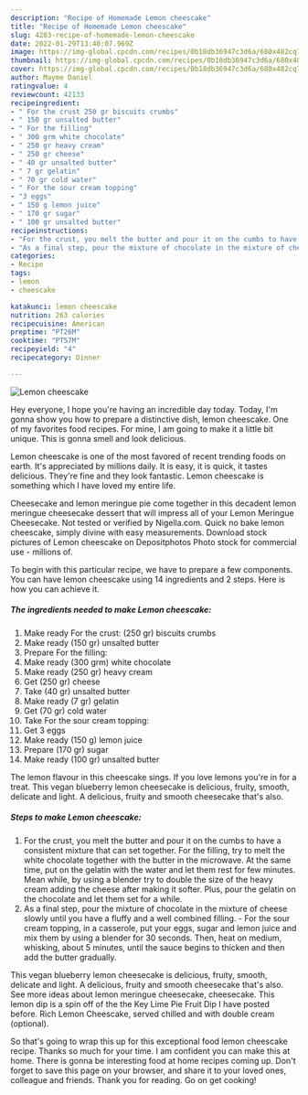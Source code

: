 ```yaml
---
description: "Recipe of Homemade Lemon cheescake"
title: "Recipe of Homemade Lemon cheescake"
slug: 4283-recipe-of-homemade-lemon-cheescake
date: 2022-01-29T13:40:07.969Z
image: https://img-global.cpcdn.com/recipes/0b18db36947c3d6a/680x482cq70/lemon-cheescake-recipe-main-photo.jpg
thumbnail: https://img-global.cpcdn.com/recipes/0b18db36947c3d6a/680x482cq70/lemon-cheescake-recipe-main-photo.jpg
cover: https://img-global.cpcdn.com/recipes/0b18db36947c3d6a/680x482cq70/lemon-cheescake-recipe-main-photo.jpg
author: Mayme Daniel
ratingvalue: 4
reviewcount: 42133
recipeingredient:
- " For the crust 250 gr biscuits crumbs"
- " 150 gr unsalted butter"
- " For the filling"
- " 300 grm white chocolate"
- " 250 gr heavy cream"
- " 250 gr cheese"
- " 40 gr unsalted butter"
- " 7 gr gelatin"
- " 70 gr cold water"
- " For the sour cream topping"
- "3 eggs"
- " 150 g lemon juice"
- " 170 gr sugar"
- " 100 gr unsalted butter"
recipeinstructions:
- "For the crust, you melt the butter and pour it on the cumbs to have a consistent mixture that can set together. For the filling, try to melt the white chocolate together with the butter in the microwave. At the same time, put on the gelatin with the water and let them rest for few minutes. Mean while, by using a blender try to double the size of the heavy cream adding the cheese after making it softer. Plus, pour the gelatin on the chocolate and let them set for a while."
- "As a final step, pour the mixture of chocolate in the mixture of cheese slowly until you have a fluffy and a well combined filling. For the sour cream topping, in a casserole, put your eggs, sugar and lemon juice and mix them by using a blender for 30 seconds. Then, heat on medium, whisking, about 5 minutes, until the sauce begins to thicken and then add the butter gradually."
categories:
- Recipe
tags:
- lemon
- cheescake

katakunci: lemon cheescake 
nutrition: 263 calories
recipecuisine: American
preptime: "PT26M"
cooktime: "PT57M"
recipeyield: "4"
recipecategory: Dinner

---
```



![Lemon cheescake](https://img-global.cpcdn.com/recipes/0b18db36947c3d6a/680x482cq70/lemon-cheescake-recipe-main-photo.jpg)

Hey everyone, I hope you're having an incredible day today. Today, I'm gonna show you how to prepare a distinctive dish, lemon cheescake. One of my favorites food recipes. For mine, I am going to make it a little bit unique. This is gonna smell and look delicious.

Lemon cheescake is one of the most favored of recent trending foods on earth. It's appreciated by millions daily. It is easy, it is quick, it tastes delicious. They're fine and they look fantastic. Lemon cheescake is something which I have loved my entire life.

Cheesecake and lemon meringue pie come together in this decadent lemon meringue cheesecake dessert that will impress all of your Lemon Meringue Cheesecake. Not tested or verified by Nigella.com. Quick no bake lemon cheescake, simply divine with easy measurements. Download stock pictures of Lemon cheescake on Depositphotos Photo stock for commercial use - millions of.


To begin with this particular recipe, we have to prepare a few components. You can have lemon cheescake using 14 ingredients and 2 steps. Here is how you can achieve it.

<!--inarticleads1-->

##### The ingredients needed to make Lemon cheescake:

1. Make ready  For the crust: (250 gr) biscuits crumbs
1. Make ready  (150 gr) unsalted butter
1. Prepare  For the filling:
1. Make ready  (300 grm) white chocolate
1. Make ready  (250 gr) heavy cream
1. Get  (250 gr) cheese
1. Take  (40 gr) unsalted butter
1. Make ready  (7 gr) gelatin
1. Get  (70 gr) cold water
1. Take  For the sour cream topping:
1. Get 3 eggs
1. Make ready  (150 g) lemon juice
1. Prepare  (170 gr) sugar
1. Make ready  (100 gr) unsalted butter


The lemon flavour in this cheescake sings. If you love lemons you&#39;re in for a treat. This vegan blueberry lemon cheesecake is delicious, fruity, smooth, delicate and light. A delicious, fruity and smooth cheesecake that&#39;s also. 

<!--inarticleads2-->

##### Steps to make Lemon cheescake:

1. For the crust, you melt the butter and pour it on the cumbs to have a consistent mixture that can set together. For the filling, try to melt the white chocolate together with the butter in the microwave. At the same time, put on the gelatin with the water and let them rest for few minutes. Mean while, by using a blender try to double the size of the heavy cream adding the cheese after making it softer. Plus, pour the gelatin on the chocolate and let them set for a while.
1. As a final step, pour the mixture of chocolate in the mixture of cheese slowly until you have a fluffy and a well combined filling. - For the sour cream topping, in a casserole, put your eggs, sugar and lemon juice and mix them by using a blender for 30 seconds. Then, heat on medium, whisking, about 5 minutes, until the sauce begins to thicken and then add the butter gradually.


This vegan blueberry lemon cheesecake is delicious, fruity, smooth, delicate and light. A delicious, fruity and smooth cheesecake that&#39;s also. See more ideas about lemon meringue cheesecake, cheesecake. This lemon dip is a spin off of the the Key Lime Pie Fruit Dip I have posted before. Rich Lemon Cheescake, served chilled and with double cream (optional). 

So that's going to wrap this up for this exceptional food lemon cheescake recipe. Thanks so much for your time. I am confident you can make this at home. There is gonna be interesting food at home recipes coming up. Don't forget to save this page on your browser, and share it to your loved ones, colleague and friends. Thank you for reading. Go on get cooking!
